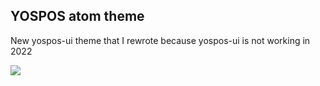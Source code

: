 ## YOSPOS atom theme
New yospos-ui theme that I rewrote because yospos-ui is not working in 2022

<img src="https://i.imgur.com/TXi9bST.png">


